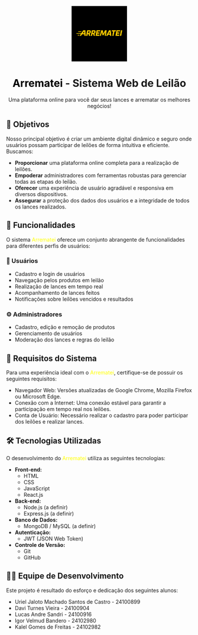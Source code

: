 <div align="center">
  <img src="assets/ArremateiLogo.png" alt="Logo Arrematei" width="150">
  <h1><span style="color: #000000;">Arrematei</span> - Sistema Web de Leilão</h1>
  <p>Uma plataforma online para você dar seus lances e arrematar os melhores negócios!</p>
</div>

## 🎯 Objetivos

Nosso principal objetivo é criar um ambiente digital dinâmico e seguro onde usuários possam participar de leilões de forma intuitiva e eficiente. Buscamos:

* **Proporcionar** uma plataforma online completa para a realização de leilões.
* **Empoderar** administradores com ferramentas robustas para gerenciar todas as etapas do leilão.
* **Oferecer** uma experiência de usuário agradável e responsiva em diversos dispositivos.
* **Assegurar** a proteção dos dados dos usuários e a integridade de todos os lances realizados.

## 🔑 Funcionalidades

O sistema <span style="color: #FFFF00;">Arrematei</span> oferece um conjunto abrangente de funcionalidades para diferentes perfis de usuários:

### 👤 Usuários

* Cadastro e login de usuários
* Navegação pelos produtos em leilão
* Realização de lances em tempo real
* Acompanhamento de lances feitos
* Notificações sobre leilões vencidos e resultados

### ⚙️ Administradores

* Cadastro, edição e remoção de produtos
* Gerenciamento de usuários
* Moderação dos lances e regras do leilão

## 📌 Requisitos do Sistema

Para uma experiência ideal com o <span style="color: #FFFF00;">Arrematei</span>, certifique-se de possuir os seguintes requisitos:

* Navegador Web: Versões atualizadas de Google Chrome, Mozilla Firefox ou Microsoft Edge.
* Conexão com a Internet: Uma conexão estável para garantir a participação em tempo real nos leilões.
* Conta de Usuário: Necessário realizar o cadastro para poder participar dos leilões e realizar lances.

## 🛠 Tecnologias Utilizadas

O desenvolvimento do <span style="color: #FFFF00;">Arrematei</span> utiliza as seguintes tecnologias:

* **Front-end:**
    * HTML
    * CSS
    * JavaScript
    * React.js
* **Back-end:**
    * Node.js (a definir)
    * Express.js (a definir)
* **Banco de Dados:**
    * MongoDB / MySQL (a definir)
* **Autenticação:**
    * JWT (JSON Web Token)
* **Controle de Versão:**
    * Git
    * GitHub

## 👨‍🎓 Equipe de Desenvolvimento

Este projeto é resultado do esforço e dedicação dos seguintes alunos:

* Uriel Jaloto Machado Santos de Castro - 24100899
* Davi Turnes Vieira - 24100904
* Lucas Andre Sandri - 24100916
* Igor Velmud Bandero - 24102980
* Kalel Gomes de Freitas - 24102982